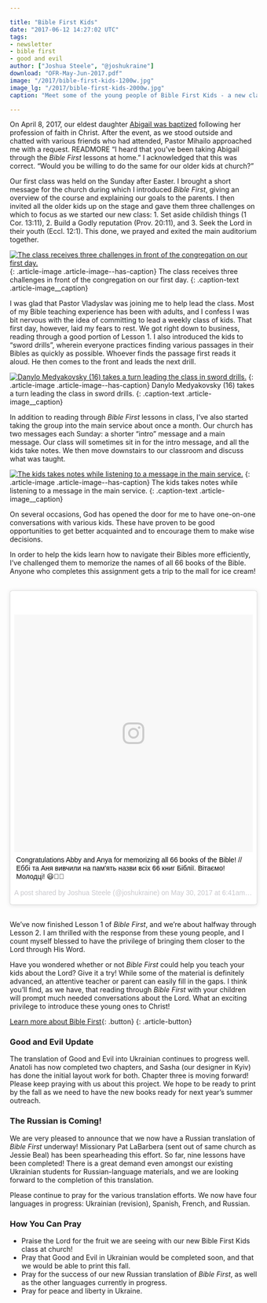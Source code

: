 ```yaml
---

title: "Bible First Kids"
date: "2017-06-12 14:27:02 UTC"
tags:
- newsletter
- bible first
- good and evil
author: ["Joshua Steele", "@joshukraine"]
download: "OFR-May-Jun-2017.pdf"
image: "/2017/bible-first-kids-1200w.jpg"
image_lg: "/2017/bible-first-kids-2000w.jpg"
caption: "Meet some of the young people of Bible First Kids - a new class we’ve started at our church here in L’viv. From the left: Pastor Vladyslav (with Sofia), Abigail, Joshua (back), Anya, Bohdan, Timothy, Anya, Matthew, Maria."

---
```


On April 8, 2017, our eldest daughter [Abigail was baptized](https://youtu.be/uK3PKNu_alw) following her profession of faith in Christ. After the event, as we stood outside and chatted with various friends who had attended, Pastor Mihailo approached me with a request. READMORE “I heard that you’ve been taking Abigail through the *Bible First* lessons at home.” I acknowledged that this was correct. “Would you be willing to do the same for our older kids at church?”

Our first class was held on the Sunday after Easter. I brought a short message for the church during which I introduced *Bible First*, giving an overview of the course and explaining our goals to the parents. I then invited all the older kids up on the stage and gave them three challenges on which to focus as we started our new class: 1. Set aside childish things (1 Cor. 13:11), 2. Build a Godly reputation (Prov. 20:11), and 3. Seek the Lord in their youth (Eccl. 12:1). This done, we prayed and exited the main auditorium together.

[![The class receives three challenges in front of the congregation on our first day.](https://d21yo20tm8bmc2.cloudfront.net/2017/challenge-550w.jpg)](https://d21yo20tm8bmc2.cloudfront.net/2017/challenge-1440w.jpg)
{: .article-image .article-image--has-caption}
The class receives three challenges in front of the congregation on our first day.
{: .caption-text .article-image__caption}

I was glad that Pastor Vladyslav was joining me to help lead the class. Most of my Bible teaching experience has been with adults, and I confess I was bit nervous with the idea of committing to lead a weekly class of kids. That first day, however, laid my fears to rest. We got right down to business, reading through a good portion of Lesson 1. I also introduced the kids to “sword drills”, wherein everyone practices finding various passages in their Bibles as quickly as possible. Whoever finds the passage first reads it aloud. He then comes to the front and leads the next drill.

[![Danylo Medyakovsky (16) takes a turn leading the class in sword drills.](https://d21yo20tm8bmc2.cloudfront.net/2017/sword-drills-550w.jpg)](https://d21yo20tm8bmc2.cloudfront.net/2017/sword-drills-2000w.jpg)
{: .article-image .article-image--has-caption}
Danylo Medyakovsky (16) takes a turn leading the class in sword drills.
{: .caption-text .article-image__caption}

In addition to reading through *Bible First* lessons in class, I’ve also started taking the group into the main service about once a month. Our church has two messages each Sunday: a shorter “intro” message and a main message. Our class will sometimes sit in for the intro message, and all the kids take notes. We then move downstairs to our classroom and discuss what was taught.

[![The kids takes notes while listening to a message in the main service.](https://d21yo20tm8bmc2.cloudfront.net/2017/taking-notes-550w.jpg)](https://d21yo20tm8bmc2.cloudfront.net/2017/taking-notes-2000w.jpg)
{: .article-image .article-image--has-caption}
The kids takes notes while listening to a message in the main service.
{: .caption-text .article-image__caption}

On several occasions, God has opened the door for me to have one-on-one conversations with various kids. These have proven to be good opportunities to get better acquainted and to encourage them to make wise decisions.

In order to help the kids learn how to navigate their Bibles more efficiently, I’ve challenged them to memorize the names of all 66 books of the Bible. Anyone who completes this assignment gets a trip to the mall for ice cream!

<br>
<blockquote class="instagram-media" data-instgrm-captioned data-instgrm-version="7" style=" background:#FFF; border:0; border-radius:3px; box-shadow:0 0 1px 0 rgba(0,0,0,0.5),0 1px 10px 0 rgba(0,0,0,0.15); margin: 1px; max-width:658px; padding:0; width:99.375%; width:-webkit-calc(100% - 2px); width:calc(100% - 2px);"><div style="padding:8px;"> <div style=" background:#F8F8F8; line-height:0; margin-top:40px; padding:49.76851851851852% 0; text-align:center; width:100%;"> <div style=" background:url(data:image/png;base64,iVBORw0KGgoAAAANSUhEUgAAACwAAAAsCAMAAAApWqozAAAABGdBTUEAALGPC/xhBQAAAAFzUkdCAK7OHOkAAAAMUExURczMzPf399fX1+bm5mzY9AMAAADiSURBVDjLvZXbEsMgCES5/P8/t9FuRVCRmU73JWlzosgSIIZURCjo/ad+EQJJB4Hv8BFt+IDpQoCx1wjOSBFhh2XssxEIYn3ulI/6MNReE07UIWJEv8UEOWDS88LY97kqyTliJKKtuYBbruAyVh5wOHiXmpi5we58Ek028czwyuQdLKPG1Bkb4NnM+VeAnfHqn1k4+GPT6uGQcvu2h2OVuIf/gWUFyy8OWEpdyZSa3aVCqpVoVvzZZ2VTnn2wU8qzVjDDetO90GSy9mVLqtgYSy231MxrY6I2gGqjrTY0L8fxCxfCBbhWrsYYAAAAAElFTkSuQmCC); display:block; height:44px; margin:0 auto -44px; position:relative; top:-22px; width:44px;"></div></div> <p style=" margin:8px 0 0 0; padding:0 4px;"> <a href="https://www.instagram.com/p/BUt_JB0jAIj/" style=" color:#000; font-family:Arial,sans-serif; font-size:14px; font-style:normal; font-weight:normal; line-height:17px; text-decoration:none; word-wrap:break-word;" target="_blank">Congratulations Abby and Anya for memorizing all 66 books of the Bible! // Еббі та Аня вивчили на пам&#39;ять назви всіх 66 книг Біблії. Вітаємо! Молодці! 😃🙌🏻</a></p> <p style=" color:#c9c8cd; font-family:Arial,sans-serif; font-size:14px; line-height:17px; margin-bottom:0; margin-top:8px; overflow:hidden; padding:8px 0 7px; text-align:center; text-overflow:ellipsis; white-space:nowrap;">A post shared by Joshua Steele (@joshukraine) on <time style=" font-family:Arial,sans-serif; font-size:14px; line-height:17px;" datetime="2017-05-30T13:41:41+00:00">May 30, 2017 at 6:41am PDT</time></p></div></blockquote>
<script async defer src="//platform.instagram.com/en_US/embeds.js"></script>
<br>

We’ve now finished Lesson 1 of *Bible First*, and we’re about halfway through Lesson 2. I am thrilled with the response from these young people, and I count myself blessed to have the privilege of bringing them closer to the Lord through His Word.

Have you wondered whether or not *Bible First* could help you teach your kids about the Lord? Give it a try! While some of the material is definitely advanced, an attentive teacher or parent can easily fill in the gaps. I think you’ll find, as we have, that reading through *Bible First* with your children will prompt much needed conversations about the Lord. What an exciting privilege to introduce these young ones to Christ!

[Learn more about Bible First](https://getbiblefirst.com/){: .button}
{: .article-button}

### Good and Evil Update

The translation of Good and Evil into Ukrainian continues to progress well. Anatoli has now completed two chapters, and Sasha (our designer in Kyiv) has done the initial layout work for both. Chapter three is moving forward! Please keep praying with us about this project. We hope to be ready to print by the fall as we need to have the new books ready for next year’s summer outreach.

### The Russian is Coming!

We are very pleased to announce that we now have a Russian translation of *Bible First* underway! Missionary Pat LaBarbera (sent out of same church as Jessie Beal) has been spearheading this effort. So far, nine lessons have been completed! There is a great demand even amongst our existing Ukrainian students for Russian-language materials, and we are looking forward to the completion of this translation.

Please continue to pray for the various translation efforts. We now have four languages in progress: Ukrainian (revision), Spanish, French, and Russian.

### How You Can Pray

- Praise the Lord for the fruit we are seeing with our new Bible First Kids class at church!
- Pray that Good and Evil in Ukrainian would be completed soon, and that we would be able to print this fall.
- Pray for the success of our new Russian translation of *Bible First*, as well as the other languages currently in progress.
- Pray for peace and liberty in Ukraine.
